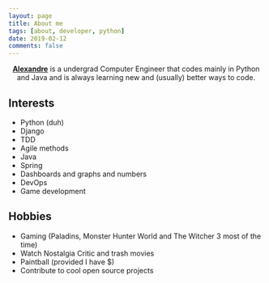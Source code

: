 ```yaml
---
layout: page
title: About me
tags: [about, developer, python]
date: 2019-02-12
comments: false
---
```

    
<center><a href="https://github.com/alexandrebarbaruiva"><b>Alexandre</b></a> is a undergrad Computer Engineer that codes mainly in Python and Java and is always learning new and (usually) better ways to code.</center>

## Interests

* Python (duh)
* Django
* TDD
* Agile methods
* Java
* Spring
* Dashboards and graphs and numbers
* DevOps
* Game development

## Hobbies

* Gaming (Paladins, Monster Hunter World and The Witcher 3 most of the time)
* Watch Nostalgia Critic and trash movies
* Paintball (provided I have $)
* Contribute to cool open source projects
